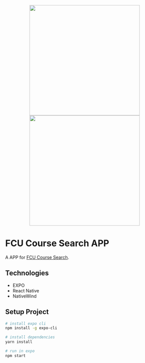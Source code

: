 <p align="center">
  <img src="https://user-images.githubusercontent.com/92412722/215243095-db310068-f55a-405e-a808-e036bf570812.png" style="width:350px;"/>
  <img src="https://user-images.githubusercontent.com/92412722/215245562-dc73f14f-7cfb-4a78-b43a-db6ec59540ef.png" style="width:350px;"/>
</p>

# FCU Course Search APP

A APP for [FCU Course Search](https://github.com/ridemountainpig/fcu-course-search).

## Technologies

- EXPO
- React Native
- NativeWind

## Setup Project

```bash
# install expo cli
npm install -g expo-cli

# install dependencies
yarn install

# run in expo
npm start
```

